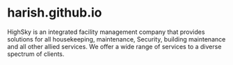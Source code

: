 # harish.github.io
HighSky is an integrated facility management company that provides solutions for all housekeeping, maintenance, Security, building maintenance and all other allied services. We offer a wide range of services to a diverse spectrum of clients.
